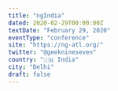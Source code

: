 ```yaml
---
title: "ngIndia"
dated: 2020-02-29T00:00:00Z
textDate: "February 29, 2020"
eventType: "conference"
site: "https://ng-atl.org/"
twitter: "@geeknineseven"
country: "🇮🇳 India"
city: "Delhi"
draft: false
---
```

